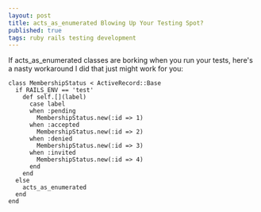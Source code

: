 ```yaml
---
layout: post
title: acts_as_enumerated Blowing Up Your Testing Spot?
published: true
tags: ruby rails testing development
---
```

If acts_as_enumerated classes are borking when you run your tests, here's a nasty workaround I did that just might work for you:
    
    class MembershipStatus < ActiveRecord::Base
      if RAILS_ENV == 'test'
        def self.[](label)
          case label
          when :pending
            MembershipStatus.new(:id => 1)
          when :accepted
            MembershipStatus.new(:id => 2)
          when :denied
            MembershipStatus.new(:id => 3)
          when :invited
            MembershipStatus.new(:id => 4)
          end
        end
      else
        acts_as_enumerated
      end
    end